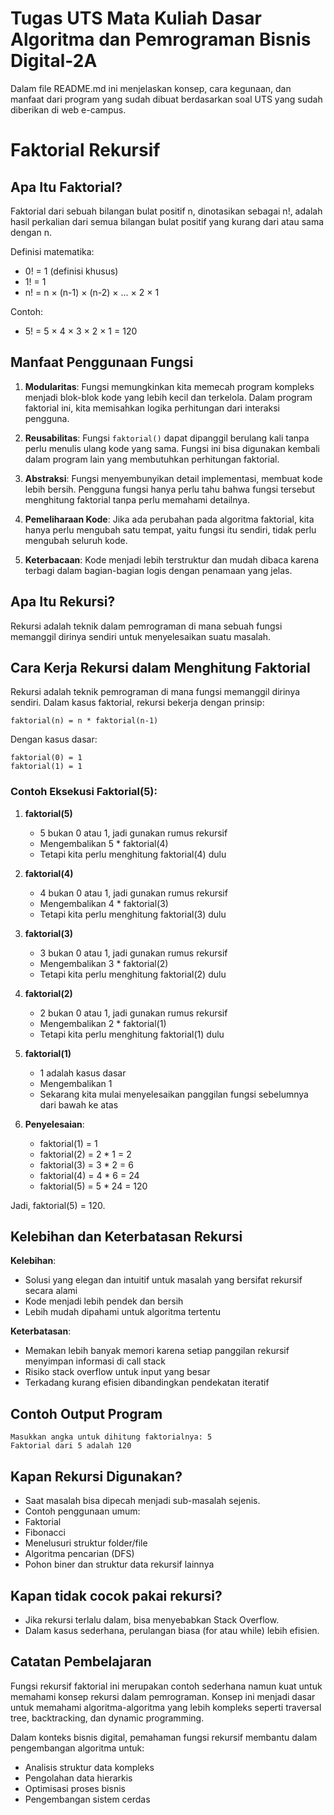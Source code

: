 # Tugas UTS Mata Kuliah Dasar Algoritma dan Pemrograman Bisnis Digital-2A
Dalam file README.md ini menjelaskan konsep, cara kegunaan, dan manfaat dari program yang sudah dibuat berdasarkan soal UTS yang sudah diberikan di web e-campus.

# Faktorial Rekursif

## Apa Itu Faktorial?

Faktorial dari sebuah bilangan bulat positif n, dinotasikan sebagai n!, adalah hasil perkalian dari semua bilangan bulat positif yang kurang dari atau sama dengan n.

Definisi matematika:
- 0! = 1 (definisi khusus)
- 1! = 1
- n! = n × (n-1) × (n-2) × ... × 2 × 1

Contoh:
- 5! = 5 × 4 × 3 × 2 × 1 = 120

## Manfaat Penggunaan Fungsi

1. **Modularitas**: Fungsi memungkinkan kita memecah program kompleks menjadi blok-blok kode yang lebih kecil dan terkelola. Dalam program faktorial ini, kita memisahkan logika perhitungan dari interaksi pengguna.

2. **Reusabilitas**: Fungsi `faktorial()` dapat dipanggil berulang kali tanpa perlu menulis ulang kode yang sama. Fungsi ini bisa digunakan kembali dalam program lain yang membutuhkan perhitungan faktorial.

3. **Abstraksi**: Fungsi menyembunyikan detail implementasi, membuat kode lebih bersih. Pengguna fungsi hanya perlu tahu bahwa fungsi tersebut menghitung faktorial tanpa perlu memahami detailnya.

4. **Pemeliharaan Kode**: Jika ada perubahan pada algoritma faktorial, kita hanya perlu mengubah satu tempat, yaitu fungsi itu sendiri, tidak perlu mengubah seluruh kode.

5. **Keterbacaan**: Kode menjadi lebih terstruktur dan mudah dibaca karena terbagi dalam bagian-bagian logis dengan penamaan yang jelas.

## Apa Itu Rekursi?

Rekursi adalah teknik dalam pemrograman di mana sebuah fungsi memanggil dirinya sendiri untuk menyelesaikan suatu masalah.

## Cara Kerja Rekursi dalam Menghitung Faktorial

Rekursi adalah teknik pemrograman di mana fungsi memanggil dirinya sendiri. Dalam kasus faktorial, rekursi bekerja dengan prinsip:

```
faktorial(n) = n * faktorial(n-1)
```

Dengan kasus dasar:
```
faktorial(0) = 1
faktorial(1) = 1
```

### Contoh Eksekusi Faktorial(5):

1. **faktorial(5)**
   - 5 bukan 0 atau 1, jadi gunakan rumus rekursif
   - Mengembalikan 5 * faktorial(4)
   - Tetapi kita perlu menghitung faktorial(4) dulu
   
2. **faktorial(4)**
   - 4 bukan 0 atau 1, jadi gunakan rumus rekursif
   - Mengembalikan 4 * faktorial(3)
   - Tetapi kita perlu menghitung faktorial(3) dulu
   
3. **faktorial(3)**
   - 3 bukan 0 atau 1, jadi gunakan rumus rekursif
   - Mengembalikan 3 * faktorial(2)
   - Tetapi kita perlu menghitung faktorial(2) dulu
   
4. **faktorial(2)**
   - 2 bukan 0 atau 1, jadi gunakan rumus rekursif
   - Mengembalikan 2 * faktorial(1)
   - Tetapi kita perlu menghitung faktorial(1) dulu
   
5. **faktorial(1)**
   - 1 adalah kasus dasar
   - Mengembalikan 1
   - Sekarang kita mulai menyelesaikan panggilan fungsi sebelumnya dari bawah ke atas

6. **Penyelesaian**:
   - faktorial(1) = 1
   - faktorial(2) = 2 * 1 = 2
   - faktorial(3) = 3 * 2 = 6
   - faktorial(4) = 4 * 6 = 24
   - faktorial(5) = 5 * 24 = 120

Jadi, faktorial(5) = 120.

## Kelebihan dan Keterbatasan Rekursi

**Kelebihan**:
- Solusi yang elegan dan intuitif untuk masalah yang bersifat rekursif secara alami
- Kode menjadi lebih pendek dan bersih
- Lebih mudah dipahami untuk algoritma tertentu

**Keterbatasan**:
- Memakan lebih banyak memori karena setiap panggilan rekursif menyimpan informasi di call stack
- Risiko stack overflow untuk input yang besar
- Terkadang kurang efisien dibandingkan pendekatan iteratif

## Contoh Output Program

```
Masukkan angka untuk dihitung faktorialnya: 5
Faktorial dari 5 adalah 120
```

## Kapan Rekursi Digunakan?

- Saat masalah bisa dipecah menjadi sub-masalah sejenis.
- Contoh penggunaan umum:
- Faktorial
- Fibonacci
- Menelusuri struktur folder/file
- Algoritma pencarian (DFS)
- Pohon biner dan struktur data rekursif lainnya

## Kapan tidak cocok pakai rekursi?

- Jika rekursi terlalu dalam, bisa menyebabkan Stack Overflow.
- Dalam kasus sederhana, perulangan biasa (for atau while) lebih efisien.

## Catatan Pembelajaran

Fungsi rekursif faktorial ini merupakan contoh sederhana namun kuat untuk memahami konsep rekursi dalam pemrograman. Konsep ini menjadi dasar untuk memahami algoritma-algoritma yang lebih kompleks seperti traversal tree, backtracking, dan dynamic programming.

Dalam konteks bisnis digital, pemahaman fungsi rekursif membantu dalam pengembangan algoritma untuk:
- Analisis struktur data kompleks
- Pengolahan data hierarkis
- Optimisasi proses bisnis
- Pengembangan sistem cerdas
